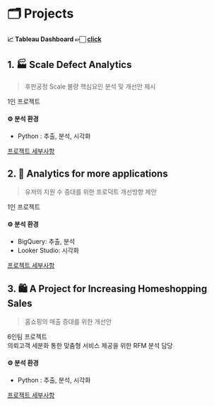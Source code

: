 # 🗂️ Projects

#### 📈 Tableau Dashboard 👉🏻 [click](https://public.tableau.com/app/profile/gayoungb/vizzes)

## 1. 🏭 Scale Defect Analytics 
> 후판공정 Scale 불량 핵심요인 분석 및 개선안 제시   

1인 프로젝트

#### ⚙️ 분석 환경
- Python : 추출, 분석, 시각화
  
[프로젝트 세부사항](https://github.com/gayoungb/projects/tree/main/scale_defect_analytics)



## 2. 💼 Analytics for more applications 
> 유저의 지원 수 증대를 위한 프로덕트 개선방향 제안 

1인 프로젝트

#### ⚙️ 분석 환경
- BigQuery: 추출, 분석   
- Looker Studio: 시각화 

[프로젝트 세부사항](https://github.com/gayoungb/projects/tree/main/analytics_for_more_applications)


## 3. 🛍️ A Project for Increasing Homeshopping Sales  
> 홈쇼핑의 매출 증대를 위한 개선안  

6인팀 프로젝트  
의뢰고객 세분화 통한 맞춤형 서비스 제공을 위한 RFM 분석 담당

#### ⚙️ 분석 환경
- Python : 추출, 분석, 시각화

[프로젝트 세부사항](https://github.com/gayoungb/projects/tree/main/increasing_homeshopping_sales)
